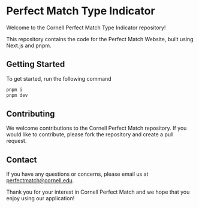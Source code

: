 # Perfect Match Type Indicator

Welcome to the Cornell Perfect Match Type Indicator repository!

This repository contains the code for the Perfect Match Website, built using Next.js and pnpm.

## Getting Started

To get started, run the following command

```bash
pnpm i
pnpm dev
```

## Contributing

We welcome contributions to the Cornell Perfect Match repository. If you would like to contribute, please fork the
repository and create a pull request.

## Contact

If you have any questions or concerns, please email us at
[perfectmatch@cornell.edu](mailto:perfectmatch@cornell.edu).

Thank you for your interest in Cornell Perfect Match and we hope that you enjoy using our application!